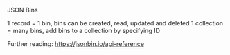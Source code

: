 JSON Bins

1 record = 1 bin, bins can be created, read, updated and deleted
1 collection = many bins, add bins to a collection by specifying ID

Further reading: https://jsonbin.io/api-reference